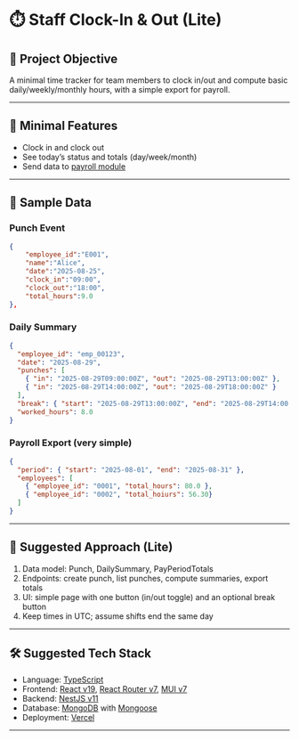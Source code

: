 # ⏱️ Staff Clock-In & Out (Lite)

## 🎯 Project Objective
A minimal time tracker for team members to clock in/out and compute basic daily/weekly/monthly hours, with a simple export for payroll.

---

## 🧩 Minimal Features

- Clock in and clock out
- See today’s status and totals (day/week/month)
- Send data to [payroll module](https://github.com/nexopizza/hack-n-slice-constantine-2025/tree/main/payroll-module)

---

## 🧪 Sample Data

### Punch Event
```json
{
    "employee_id":"E001",
    "name":"Alice",
    "date":"2025-08-25",
    "clock_in":"09:00",
    "clock_out":"18:00",
    "total_hours":9.0
},
```

### Daily Summary
```json
{
  "employee_id": "emp_00123",
  "date": "2025-08-29",
  "punches": [
    { "in": "2025-08-29T09:00:00Z", "out": "2025-08-29T13:00:00Z" },
    { "in": "2025-08-29T14:00:00Z", "out": "2025-08-29T18:00:00Z" }
  ],
  "break": { "start": "2025-08-29T13:00:00Z", "end": "2025-08-29T14:00:00Z" },
  "worked_hours": 8.0
}
```

### Payroll Export (very simple)
```json
{
  "period": { "start": "2025-08-01", "end": "2025-08-31" },
  "employees": [
    { "employee_id": "0001", "total_hours": 80.0 },
    { "employee_id": "0002", "total_hoiurs": 56.30}
  ]
}
```

---

## 🧠 Suggested Approach (Lite)

1. Data model: Punch, DailySummary, PayPeriodTotals
2. Endpoints: create punch, list punches, compute summaries, export totals
3. UI: simple page with one button (in/out toggle) and an optional break button
4. Keep times in UTC; assume shifts end the same day

---

## 🛠️ Suggested Tech Stack

- Language: [TypeScript]
- Frontend: [React v19], [React Router v7], [MUI v7]
- Backend: [NestJS v11]
- Database: [MongoDB] with [Mongoose]
- Deployment: [Vercel]

---

[React v19]: https://react.dev/
[React Router v7]: https://reactrouter.com/
[MUI v7]: https://mui.com/
[NestJS v11]: https://nestjs.com/
[MongoDB]: https://www.mongodb.com/
[Mongoose]: https://mongoosejs.com/
[Vercel]: https://vercel.com/
[TypeScript]: https://www.typescriptlang.org/

